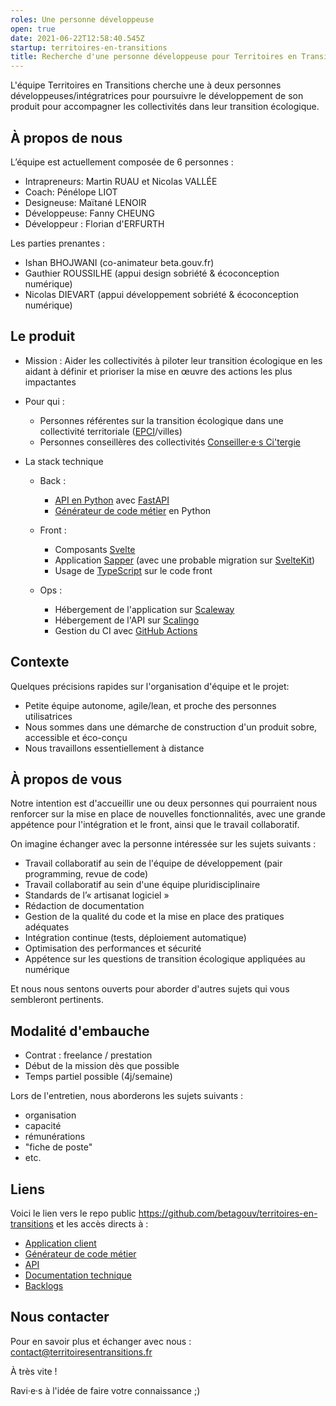 ```yaml
---
roles: Une personne développeuse
open: true
date: 2021-06-22T12:58:40.545Z
startup: territoires-en-transitions
title: Recherche d'une personne développeuse pour Territoires en Transitions
---
```

L'équipe Territoires en Transitions cherche une à deux personnes développeuses/intégratrices pour poursuivre le développement de son produit pour accompagner les collectivités dans leur transition écologique.

## À propos de nous

L’équipe est actuellement composée de 6 personnes :

* Intrapreneurs: Martin RUAU et Nicolas VALLÉE 
* Coach: Pénélope LIOT
* Designeuse: Maïtané LENOIR
* Développeuse: Fanny CHEUNG 
* Développeur : Florian d'ERFURTH

Les parties prenantes :

* Ishan BHOJWANI (co-animateur beta.gouv.fr)
* Gauthier ROUSSILHE (appui design sobriété & écoconception numérique)
* Nicolas DIEVART (appui développement sobriété & écoconception numérique)

## Le produit

* Mission : Aider les collectivités à piloter leur transition écologique en les aidant à définir et prioriser la mise en œuvre des actions les plus impactantes  
* Pour qui :

  * Personnes référentes sur la transition écologique dans une collectivité territoriale ([EPCI](https://fr.wikipedia.org/wiki/%C3%89tablissement_public_de_coop%C3%A9ration_intercommunale)/villes)
  * Personnes conseillères des collectivités [Conseiller·e·s Ci'tergie](https://citergie.ademe.fr)
* La stack technique

  * Back : 

    * [API en Python](https://github.com/betagouv/territoires-en-transitions-api) avec [FastAPI](https://fastapi.tiangolo.com/)
    * [Générateur de code métier](https://github.com/betagouv/territoires-en-transitions/tree/main/codegen) en Python
  * Front : 

    * Composants [Svelte](https://svelte.dev/)
    * Application [Sapper](https://sapper.svelte.dev/) (avec une probable migration sur [SvelteKit](https://kit.svelte.dev/))
    * Usage de [TypeScript](https://www.typescriptlang.org/) sur le code front
  * Ops : 

    * Hébergement de l'application sur [Scaleway](https://www.scaleway.com/fr/)
    * Hébergement de l'API sur [Scalingo](https://www.scaleway.com/fr/)
    * Gestion du CI avec [GitHub Actions](https://github.com/features/actions)

## Contexte

Quelques précisions rapides sur l'organisation d'équipe et le projet:

* Petite équipe autonome, agile/lean, et proche des personnes utilisatrices
* Nous sommes dans une démarche de construction d'un produit sobre, accessible et éco-conçu
* Nous travaillons essentiellement à distance

## À propos de vous

Notre intention est d'accueillir une ou deux personnes qui pourraient nous renforcer sur la mise en place de nouvelles fonctionnalités, avec une grande appétence pour l'intégration et le front, ainsi que le travail collaboratif. 

On imagine échanger avec la personne intéressée sur les sujets suivants : 

* Travail collaboratif au sein de l'équipe de développement (pair programming, revue de code)
* Travail collaboratif au sein d'une équipe pluridisciplinaire
* Standards de l’« artisanat logiciel »
* Rédaction de documentation
* Gestion de la qualité du code et la mise en place des pratiques adéquates
* Intégration continue (tests, déploiement automatique)
* Optimisation des performances et sécurité
* Appétence sur les questions de transition écologique appliquées au numérique

Et nous nous sentons ouverts pour aborder d'autres sujets qui vous sembleront pertinents.

## Modalité d'embauche

* Contrat : freelance / prestation 
* Début de la mission dès que possible
* Temps partiel possible (4j/semaine)

Lors de l'entretien, nous aborderons les sujets suivants :

* organisation
* capacité
* rémunérations
* "fiche de poste"
* etc.

## Liens

Voici le lien vers le repo public <https://github.com/betagouv/territoires-en-transitions> et les accès directs à :

* [Application client](https://github.com/betagouv/territoires-en-transitions/tree/main/app.territoiresentransitions.fr)
* [Générateur de code métier](https://github.com/betagouv/territoires-en-transitions/tree/main/codegen)
* [API](https://github.com/betagouv/territoires-en-transitions-api)
* [Documentation technique](https://github.com/betagouv/territoires-en-transitions/tree/main/docs)
* [Backlogs](https://github.com/betagouv/territoires-en-transitions/projects)

## Nous contacter

Pour en savoir plus et échanger avec nous : contact@territoiresentransitions.fr

À très vite !

Ravi·e·s à l'idée de faire votre connaissance ;)